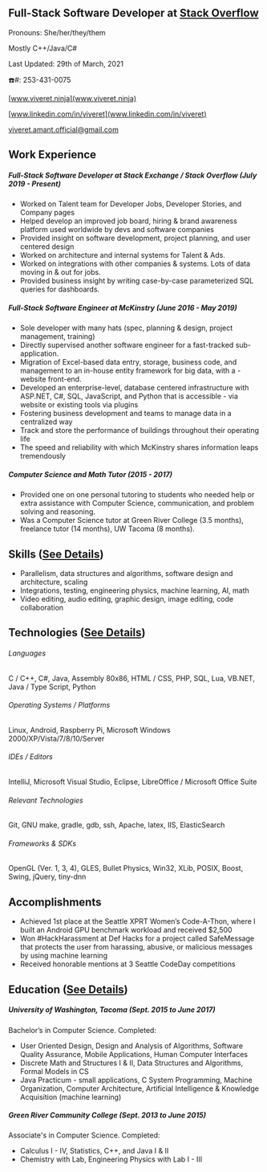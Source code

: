 ## Full-Stack Software Developer at [Stack Overflow](https://stackoverflow.com/)
Pronouns: She/her/they/them

Mostly C++/Java/C#

Last Updated: 29th of March, 2021

:phone:#: 253-431-0075

[www.viveret.ninja](www.viveret.ninja)

[www.linkedin.com/in/viveret](www.linkedin.com/in/viveret)

[viveret.amant.official@gmail.com](viveret.amant.official@gmail.com)

## Work Experience
##### Full-Stack Software Developer at Stack Exchange / Stack Overflow (July 2019 - Present)
- Worked on Talent team for Developer Jobs, Developer Stories, and Company pages
- Helped develop an improved job board, hiring & brand awareness platform used worldwide by devs and software companies
- Provided insight on software development, project planning, and user centered design
- Worked on architecture and internal systems for Talent & Ads.
- Worked on integrations with other companies & systems. Lots of data moving in & out for jobs.
- Provided business insight by writing case-by-case parameterized SQL queries for dashboards.

##### Full-Stack Software Engineer at McKinstry (June 2016 - May 2019)
- Sole developer with many hats (spec, planning & design, project management, training)
- Directly supervised another software engineer for a fast-tracked sub-application.
- Migration of Excel-based data entry, storage, business code, and management to an in-house entity framework for big data, with a - website front-end.
- Developed an enterprise-level, database centered infrastructure with ASP.NET, C#, SQL, JavaScript, and Python that is accessible - via website or existing tools via plugins
- Fostering business development and teams to manage data in a centralized way
- Track and store the performance of buildings throughout their operating life
- The speed and reliability with which McKinstry shares information leaps tremendously

##### Computer Science and Math Tutor (2015 - 2017)
- Provided one on one personal tutoring to students who needed help or extra assistance with Computer Science, communication, and problem solving and reasoning.
- Was a Computer Science tutor at Green River College (3.5 months), freelance tutor (14 months), UW Tacoma (8 months).

## Skills ([See Details](proficiencies.md))
- Parallelism, data structures and algorithms, software design and architecture, scaling
- Integrations, testing, engineering physics, machine learning, AI, math
- Video editing, audio editing, graphic design, image editing, code collaboration

## Technologies ([See Details](proficiencies.md))
###### Languages
C / C++, C#, Java, Assembly 80x86, HTML / CSS, PHP, SQL, Lua, VB.NET, Java / Type Script, Python
###### Operating Systems / Platforms
Linux, Android, Raspberry Pi, Microsoft Windows 2000/XP/Vista/7/8/10/Server
###### IDEs / Editors
IntelliJ, Microsoft Visual Studio, Eclipse, LibreOffice / Microsoft Office Suite
###### Relevant Technologies
Git, GNU make, gradle, gdb, ssh, Apache, latex, IIS, ElasticSearch
###### Frameworks & SDKs
OpenGL (Ver. 1, 3, 4), GLES, Bullet Physics, Win32, XLib, POSIX, Boost, Swing, jQuery, tiny-dnn

## Accomplishments
- Achieved 1st place at the Seattle XPRT Women’s Code-A-Thon, where I built an Android GPU benchmark workload and received $2,500
- Won #HackHarassment at Def Hacks for a project called SafeMessage that protects the user from harassing, abusive, or malicious messages by using machine learning
- Received honorable mentions at 3 Seattle CodeDay competitions

## Education ([See Details](education.md))
##### University of Washington, Tacoma (Sept. 2015 to June 2017)
Bachelor’s in Computer Science. Completed:
- User Oriented Design, Design and Analysis of Algorithms, Software Quality Assurance, Mobile Applications, Human Computer Interfaces
- Discrete Math and Structures I & II, Data Structures and Algorithms, Formal Models in CS
- Java Practicum - small applications, C System Programming, Machine Organization, Computer Architecture, Artificial Intelligence & Knowledge Acquisition (machine learning)

##### Green River Community College (Sept. 2013 to June 2015)
Associate's in Computer Science. Completed:
- Calculus I - IV, Statistics, C++, and Java I & II
- Chemistry with Lab, Engineering Physics with Lab I - III

<!--
**viveret/viveret** is a ✨ _special_ ✨ repository because its `README.md` (this file) appears on your GitHub profile.

Here are some ideas to get you started:

- 🔭 I’m currently working on ...
- 🌱 I’m currently learning ...
- 👯 I’m looking to collaborate on ...
- 🤔 I’m looking for help with ...
- 💬 Ask me about ...
- 📫 How to reach me: ...
- 😄 Pronouns: ...
- ⚡ Fun fact: ...
-->
